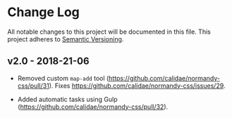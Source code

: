# Change Log
All notable changes to this project will be documented in this file.
This project adheres to [Semantic Versioning](http://semver.org/).


## v2.0 - 2018-21-06

- Removed custom `map-add`  tool (https://github.com/calidae/normandy-css/pull/31). Fixes https://github.com/calidae/normandy-css/issues/29.

- Added automatic tasks using Gulp (https://github.com/calidae/normandy-css/pull/32).
